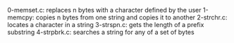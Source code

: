 0-memset.c: replaces n bytes with a character defined by the user
1-memcpy: copies n bytes from one string and copies it to another
2-strchr.c: locates a character in a string
3-strspn.c: gets the length of a prefix substring
4-strpbrk.c: searches a string for any of a set of bytes

